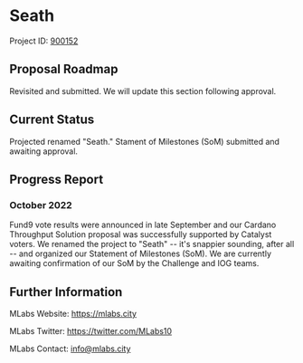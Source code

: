 # Seath 

Project ID: [900152](https://docs.google.com/spreadsheets/d/1bfnWFa94Y7Zj0G7dtpo9W1nAYGovJbswipxiHT4UE3g/edit#gid=917336114)

## Proposal Roadmap

Revisited and submitted. We will update this section following approval.

## Current Status

Projected renamed "Seath." Stament of Milestones (SoM) submitted and awaiting approval.

## Progress Report

### October 2022

Fund9 vote results were announced in late September and our Cardano Throughput Solution proposal was successfully supported by Catalyst voters. We renamed the project to "Seath" -- it's snappier sounding, after all -- and organized our Statement of Milestones (SoM). We are currently awaiting confirmation of our SoM by the Challenge and IOG teams.

## Further Information

MLabs Website: https://mlabs.city

MLabs Twitter: https://twitter.com/MLabs10

MLabs Contact: info@mlabs.city
